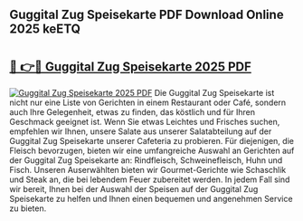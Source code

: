 ## Guggital Zug Speisekarte PDF Download Online 2025 keETQ

# <h2><a href="http://gc66a8e.nevu.top/?p=Guggital+Zug+Speisekarte">🔗 👉🔴 Guggital Zug Speisekarte 2025 PDF</a></h2>

[![Guggital Zug Speisekarte 2025 PDF](https://i.imgur.com/dBaPXMq.png)](http://gc66a8e.nevu.top/?p=Guggital+Zug+Speisekarte)
Die Guggital Zug Speisekarte ist nicht nur eine Liste von Gerichten in einem Restaurant oder Café, sondern auch Ihre Gelegenheit, etwas zu finden, das köstlich und für Ihren Geschmack geeignet ist. Wenn Sie etwas Leichtes und Frisches suchen, empfehlen wir Ihnen, unsere Salate aus unserer Salatabteilung auf der Guggital Zug Speisekarte unserer Cafeteria zu probieren. Für diejenigen, die Fleisch bevorzugen, bieten wir eine umfangreiche Auswahl an Gerichten auf der Guggital Zug Speisekarte an: Rindfleisch, Schweinefleisch, Huhn und Fisch. Unseren Auserwählten bieten wir Gourmet-Gerichte wie Schaschlik und Steak an, die bei lebendem Feuer zubereitet werden. In jedem Fall sind wir bereit, Ihnen bei der Auswahl der Speisen auf der Guggital Zug Speisekarte zu helfen und Ihnen einen bequemen und angenehmen Service zu bieten.
